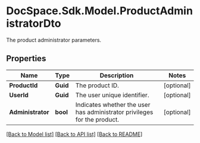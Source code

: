 # DocSpace.Sdk.Model.ProductAdministratorDto
The product administrator parameters.

## Properties

Name | Type | Description | Notes
------------ | ------------- | ------------- | -------------
**ProductId** | **Guid** | The product ID. | [optional] 
**UserId** | **Guid** | The user unique identifier. | [optional] 
**Administrator** | **bool** | Indicates whether the user has administrator privileges for the product. | [optional] 

[[Back to Model list]](../README.md#documentation-for-models) [[Back to API list]](../README.md#documentation-for-api-endpoints) [[Back to README]](../README.md)

